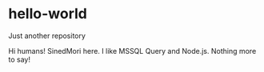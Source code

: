 # hello-world
Just another repository

Hi humans!
SinedMori here. I like MSSQL Query and Node.js.
Nothing more to say!
